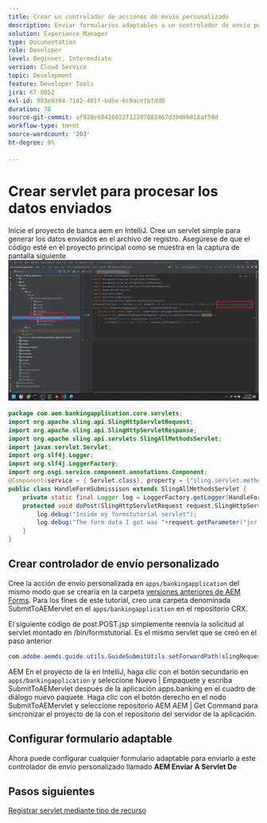 ```yaml
---
title: Crear un controlador de acciones de envío personalizado
description: Enviar formularios adaptables a un controlador de envío personalizado
solution: Experience Manager
type: Documentation
role: Developer
level: Beginner, Intermediate
version: Cloud Service
topic: Development
feature: Developer Tools
jira: KT-8852
exl-id: 983e0394-7142-481f-bd5e-6c9acefbfdd0
duration: 78
source-git-commit: af928e60410022f12207082467d3bd9b818af59d
workflow-type: tm+mt
source-wordcount: '203'
ht-degree: 0%

---
```


# Crear servlet para procesar los datos enviados

Inicie el proyecto de banca aem en IntelliJ.
Cree un servlet simple para generar los datos enviados en el archivo de registro. Asegúrese de que el código esté en el proyecto principal como se muestra en la captura de pantalla siguiente
![create-servlet](assets/create-servlet.png)

```java
package com.aem.bankingapplication.core.servlets;
import org.apache.sling.api.SlingHttpServletRequest;
import org.apache.sling.api.SlingHttpServletResponse;
import org.apache.sling.api.servlets.SlingAllMethodsServlet;
import javax.servlet.Servlet;
import org.slf4j.Logger;
import org.slf4j.LoggerFactory;
import org.osgi.service.component.annotations.Component;
@Component(service = { Servlet.class}, property = {"sling.servlet.methods=post","sling.servlet.paths=/bin/formstutorial"})
public class HandleFormSubmissison extends SlingAllMethodsServlet {
    private static final Logger log = LoggerFactory.getLogger(HandleFormSubmissison.class);
    protected void doPost(SlingHttpServletRequest request,SlingHttpServletResponse response) {
        log.debug("Inside my formstutorial servlet");
        log.debug("The form data I got was "+request.getParameter("jcr:data"));
    }
}
```

## Crear controlador de envío personalizado

Cree la acción de envío personalizada en `apps/bankingapplication` del mismo modo que se crearía en la carpeta [versiones anteriores de AEM Forms](https://experienceleague.adobe.com/docs/experience-manager-learn/forms/adaptive-forms/custom-submit-aem-forms-article.html?lang=en). Para los fines de este tutorial, creo una carpeta denominada SubmitToAEMervlet en el `apps/bankingapplication` en el repositorio CRX.

El siguiente código de post.POST.jsp simplemente reenvía la solicitud al servlet montado en /bin/formstutorial. Es el mismo servlet que se creó en el paso anterior

```java
com.adobe.aemds.guide.utils.GuideSubmitUtils.setForwardPath(slingRequest,"/bin/formstutorial",null,null);
```

AEM En el proyecto de la en IntelliJ, haga clic con el botón secundario en `apps/bankingapplication` y seleccione Nuevo | Empaquete y escriba SubmitToAEMervlet después de la aplicación apps.banking en el cuadro de diálogo nuevo paquete. Haga clic con el botón derecho en el nodo SubmitToAEMervlet y seleccione repositorio AEM AEM | Get Command para sincronizar el proyecto de la con el repositorio del servidor de la aplicación.


## Configurar formulario adaptable

Ahora puede configurar cualquier formulario adaptable para enviarlo a este controlador de envío personalizado llamado **AEM Enviar A Servlet De**

## Pasos siguientes

[Registrar servlet mediante tipo de recurso](./registering-servlet-using-resourcetype.md)
